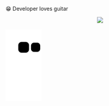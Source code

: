 😁 Developer loves guitar

<p align="center">
  <img src="https://avatars.githubusercontent.com/u/53701131?v=4" />
</p>

![snake gif](https://raw.githubusercontent.com/avinash-218/avinash-218/output/github-contribution-grid-snake.svg)